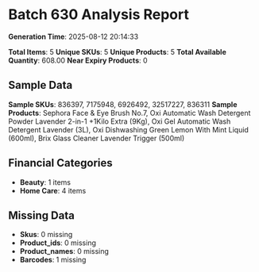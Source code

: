 # Batch 630 Analysis Report

**Generation Time**: 2025-08-12 20:14:33

**Total Items**: 5
**Unique SKUs**: 5
**Unique Products**: 5
**Total Available Quantity**: 608.00
**Near Expiry Products**: 0

## Sample Data
**Sample SKUs**: 836397, 7175948, 6926492, 32517227, 836311
**Sample Products**: Sephora Face & Eye Brush No.7, Oxi Automatic Wash Detergent Powder Lavender 2-in-1 +1Kilo Extra (9Kg), Oxi Gel Automatic Wash Detergent Lavender (3L), Oxi Dishwashing Green Lemon With Mint Liquid (600ml), Brix Glass Cleaner Lavender Trigger (500ml)

## Financial Categories
- **Beauty**: 1 items
- **Home Care**: 4 items

## Missing Data
- **Skus**: 0 missing
- **Product_ids**: 0 missing
- **Product_names**: 0 missing
- **Barcodes**: 1 missing

